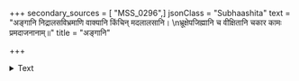 +++
secondary_sources = [ "MSS_0296",]
jsonClass = "Subhaashita"
text = "अङ्गानि निद्रालसविभ्रमाणि वाक्यानि किंचिन् मदलालसानि।  \nभ्रूक्षेपजिह्मानि च वीक्षितानि चकार कामः प्रमदाजनानाम्॥"
title = "अङ्गानि"

+++

<details><summary>Text</summary>

अङ्गानि निद्रालसविभ्रमाणि वाक्यानि किंचिन् मदलालसानि।  
भ्रूक्षेपजिह्मानि च वीक्षितानि चकार कामः प्रमदाजनानाम्॥
</details>
